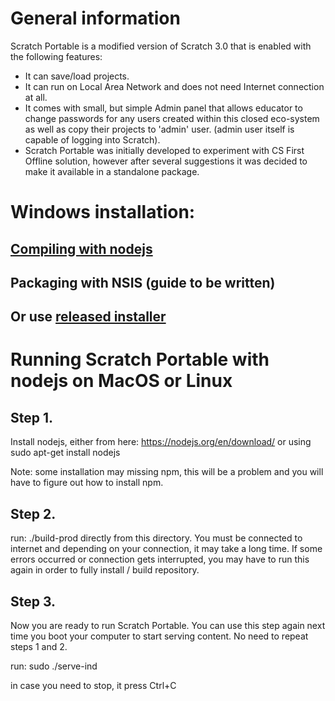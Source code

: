 # General information

Scratch Portable is a modified version of Scratch 3.0 that is enabled with the following features:
* It can save/load projects.
* It can run on Local Area Network and does not need Internet connection at all.
* It comes with small, but simple Admin panel that allows educator to change passwords for any users created within this 
closed eco-system as well as copy their projects to 'admin' user. (admin user itself is capable of logging into Scratch).
* Scratch Portable was initially developed to experiment with CS First Offline solution, however after several suggestions it 
was decided to make it available in a standalone package.

# Windows installation:

## [Compiling with nodejs](win/README.md)
## Packaging with NSIS (guide to be written)
## Or use [released installer](https://github.com/kotl/scratch-portable/releases)

# Running Scratch Portable with nodejs on MacOS or Linux

## Step 1.

  Install nodejs, either from here: https://nodejs.org/en/download/
  or using sudo apt-get install nodejs
 
  Note: some installation may missing npm, this will be a problem and you
  will have to figure out how to install npm.

## Step 2.

  run:
  ./build-prod
  directly from this directory. You must be connected to internet
  and depending on your connection, it may take a long time. 
  If some errors occurred or connection gets interrupted, you may have to run
  this again in order to fully install / build repository.

## Step 3.

  Now you are ready to run Scratch Portable. You can use this step again next
  time you boot your computer to start serving content. No need to repeat steps 1 and 2.
  
  run:
  sudo ./serve-ind

  in case you need to stop, it press Ctrl+C
